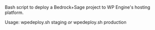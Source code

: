 Bash script to deploy a Bedrock+Sage project to WP Engine's hosting platform.

Usage: wpedeploy.sh staging *or* wpedeploy.sh production
